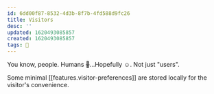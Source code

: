 ```yaml
---
id: 6dd00f87-8532-4d3b-8f7b-4fd588d9fc26
title: Visitors
desc: ''
updated: 1620493085857
created: 1620493085857
tags: 🌿
---
```


You know, people. Humans ~~🤖~~...Hopefully ☺️. Not just "users". 

Some minimal [[features.visitor-preferences]] are stored locally for the visitor's convenience.
